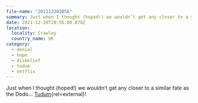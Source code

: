```yaml
---
file-name: "202112282056"
summary: Just when I thought (hoped!) we wouldn’t get any closer to a similar fate as the Dodo… Tudum.
date: 2021-12-28T20:56:00.878Z
location:
  locality: Crawley
  country_name: UK
category:
  - denial
  - hope
  - disbelief
  - tudum
  - netflix
---
```


Just when I thought (hoped!) we wouldn’t get any closer to a similar fate as the Dodo&hellip; [Tudum](https://www.netflix.com/tudum/videos/welcome-to-tudum){rel=external}!
